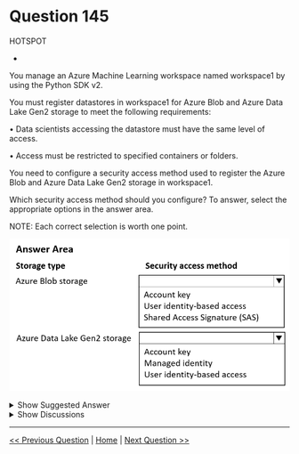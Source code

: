# Question 145

HOTSPOT

-

You manage an Azure Machine Learning workspace named workspace1 by using the Python SDK v2.

You must register datastores in workspace1 for Azure Blob and Azure Data Lake Gen2 storage to meet the following requirements:

• Data scientists accessing the datastore must have the same level of access.

• Access must be restricted to specified containers or folders.

You need to configure a security access method used to register the Azure Blob and Azure Data Lake Gen2 storage in workspace1.

Which security access method should you configure? To answer, select the appropriate options in the answer area.

NOTE: Each correct selection is worth one point.

![Question Image](../images/q145_q_image498.png)

<details>
  <summary>Show Suggested Answer</summary>

<img src="../images/q145_ans_0_image499.png" alt="Answer Image"><br>

</details>

<details>
  <summary>Show Discussions</summary>

<blockquote><p><strong>PI_Team</strong> <code>(Wed 26 Jul 2023 16:07)</code> - <em>Upvotes: 7</em></p><p>Both should be User identity-based access

User identity-based access allows you to restrict access to the datastore to specific users or groups. This is the best option for your scenario because it ensures that all data scientists accessing the datastore have the same level of access, and it allows you to restrict access to specified containers or folders.

Account key and SAS tokens are both credential-based access methods. This means that the credentials for accessing the datastore are stored in the Azure Machine Learning workspace. This is not ideal for your scenario because it would allow any user with Reader workspace access to access the datastore.

SaM</p></blockquote>

<blockquote><p><strong>Batman160591</strong> <code>(Tue 20 Jun 2023 23:01)</code> - <em>Upvotes: 5</em></p><p>To meet the requirements of providing the same level of access to data scientists and restricting access to specified containers or folders when registering Azure Data Lake Gen2 storage in an Azure Machine Learning workspace using the Python SDK v2, you should configure the security access method as:

C. User identity-based access

By using user identity-based access, you can leverage Azure Active Directory (Azure AD) to control access to the Azure Data Lake Gen2 storage. This approach allows you to assign appropriate roles and permissions to individual users or groups in Azure AD, providing granular access control at the user level.

With user identity-based access, you can ensure that only authorized users have access to the specified containers or folders within the Azure Data Lake Gen2 storage. This level of security is essential when you want to restrict access to sensitive data or ensure compliance with data governance policies.

On the other hand, the options &quot;Account key&quot; (A) and &quot;Managed identity&quot; (B) do not meet the requirement of providing the same level of access to data scientists or restricting access to specified containers or folders.</p></blockquote>

<blockquote><p><strong>Fefnut</strong> <code>(Wed 20 Nov 2024 11:17)</code> - <em>Upvotes: 1</em></p><p>- Azure Blob storage: SAS since User identity-based access does not give access to the actual data  https://learn.microsoft.com/en-us/azure/storage/blobs/sas-service-create-python?tabs=container. SAS keys can be shared
- Azure Data Lake Gen2: Managed identity since you can create groups to access specific data https://learn.microsoft.com/en-us/azure/storage/blobs/data-lake-storage-access-control#access-control-lists-on-files-and-directories</p></blockquote>
<blockquote><p><strong>deyoz</strong> <code>(Fri 01 Mar 2024 03:25)</code> - <em>Upvotes: 1</em></p><p>I do agree with below answers in discussions</p></blockquote>

</details>

---

[<< Previous Question](question_144.md) | [Home](../index.md) | [Next Question >>](question_146.md)
